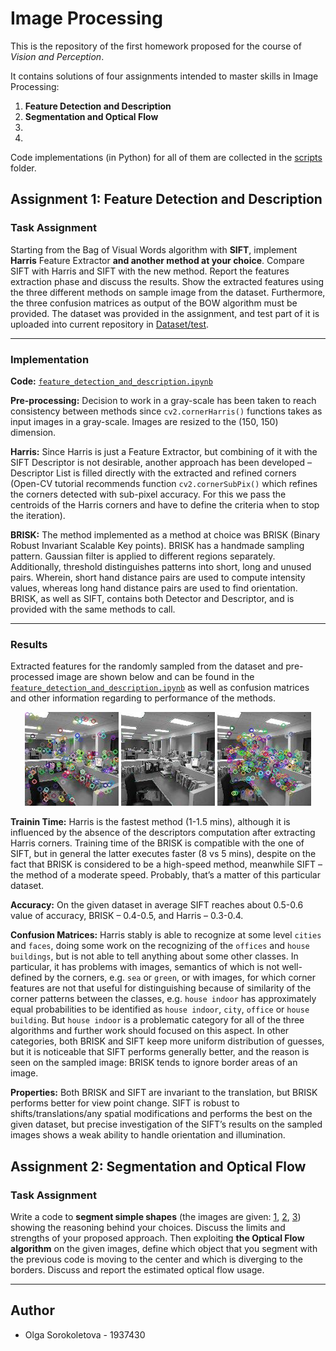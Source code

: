 # Image Processing

This is the repository of the first homework proposed for the course of *Vision and Perception*.

It contains solutions of four assignments intended to master skills in Image Processing:
1. **Feature Detection and Description**
2. **Segmentation and Optical Flow**
3.
4.

Code implementations (in Python) for all of them are collected in the [scripts](https://github.com/olga-sorokoletova/Vision-and-Perception/tree/main/Homework%201/scripts) folder.

## Assignment 1: Feature Detection and Description

### Task Assignment

Starting from the Bag of Visual Words algorithm with **SIFT**, implement **Harris** Feature Extractor **and another method at your choice**. Compare SIFT with Harris and SIFT with the new method. Report the features extraction phase and discuss the results. Show the extracted features using the three different methods on sample image from the dataset. Furthermore, the three confusion matrices as output of the BOW algorithm must be provided. The dataset was provided in the assignment, and test part of it is uploaded into current repository in [Dataset/test](https://github.com/olga-sorokoletova/Vision-and-Perception/tree/main/Homework%201/Dataset/test).
___

### Implementation

**Code:** [```feature_detection_and_description.ipynb```](https://github.com/olga-sorokoletova/Vision-and-Perception/blob/main/Homework%201/scripts/feature_detection_and_description.ipynb)

**Pre-processing:** Decision to work in a gray-scale has been taken to reach consistency between methods since ```cv2.cornerHarris()``` functions takes as input images in a gray-scale. Images are resized to the (150, 150) dimension.

**Harris:** Since Harris is just a Feature Extractor, but combining of it with the SIFT Descriptor is not desirable, another approach has been developed – Descriptor List is filled directly with the extracted and refined corners (Open-CV tutorial recommends function ```cv2.cornerSubPix()``` which refines the corners detected with sub-pixel accuracy. For this we pass the centroids of the Harris corners and have to define the criteria when to stop the iteration).

**BRISK:** The method implemented as a method at choice was BRISK (Binary Robust Invariant Scalable Key points). BRISK has a handmade sampling pattern. Gaussian filter is applied to different regions separately. Additionally, threshold distinguishes patterns into short, long and unused pairs. Wherein, short hand distance pairs are used to compute intensity values, whereas long hand distance pairs are used to find orientation. BRISK, as well as SIFT, contains both Detector and Descriptor, and is provided with the same methods to call.
___

### Results

Extracted features for the randomly sampled from the dataset and pre-processed image are shown below and can be found in the [```feature_detection_and_description.ipynb```](https://github.com/olga-sorokoletova/Vision-and-Perception/blob/main/Homework%201/scripts/feature_detection_and_description.ipynb) as well as confusion matrices and other information regarding to
performance of the methods. 

<p align="center">
  <img src="./images/sift.jpg" width="150" height="150"/>
  <img src="./images/harris.jpg" width="150" height="150"/>
  <img src="./images/brisk.jpg" width="150" height="150"/>
</p>

**Trainin Time:** Harris is the fastest method (1-1.5 mins), although it is influenced by the absence of the descriptors computation after extracting Harris corners. Training time of the BRISK is compatible with the one of SIFT, but in general the latter executes faster (8 vs 5 mins), despite on the fact that BRISK is considered to be a high-speed method, meanwhile SIFT – the method of a moderate speed. Probably, that’s a matter of this particular dataset.

**Accuracy:** On the given dataset in average SIFT reaches about 0.5-0.6 value of accuracy, BRISK – 0.4-0.5, and Harris – 0.3-0.4. 

**Confusion Matrices:** Harris stably is able to recognize at some level ```cities``` and ```faces```, doing some work on the recognizing of the ```offices``` and ```house buildings```, but is not able to tell anything about some other classes. In particular, it has problems with images, semantics of which is not well-defined by the corners, e.g. ```sea``` or ```green```, or with images, for which corner features are not that useful for distinguishing because of similarity of the corner patterns between the classes, e.g. ```house indoor``` has approximately equal probabilities to be identified as ```house indoor```, ```city```, ```office``` or ```house building```. But ```house indoor``` is a problematic category for all of the three algorithms and further work should focused on this aspect. In other categories, both BRISK and SIFT keep more uniform distribution of guesses, but it is noticeable that SIFT performs generally better, and the reason is seen on the sampled image: BRISK tends to ignore border areas of an image. 

**Properties:** Both BRISK and SIFT are invariant to the translation, but BRISK performs better for view point change. SIFT is robust to shifts/translations/any spatial modifications and performs the best on the given dataset, but precise investigation of the SIFT’s results on the sampled images shows a weak ability to handle orientation and illumination.

## Assignment 2: Segmentation and Optical Flow

### Task Assignment

Write a code to **segment simple shapes** (the images are given: [1](https://github.com/olga-sorokoletova/Vision-and-Perception/blob/main/Homework%201/images/im1_11.jpg), [2](https://github.com/olga-sorokoletova/Vision-and-Perception/blob/main/Homework%201/images/im2_11.jpg), [3](https://github.com/olga-sorokoletova/Vision-and-Perception/blob/main/Homework%201/images/im3_11.jpg)) showing the reasoning behind your choices. Discuss the limits and strengths of your proposed approach. Then exploiting **the Optical Flow algorithm** on the given images, define which object that you segment with the previous code is moving to the center and which is diverging to the borders. Discuss and report the estimated optical flow usage.
___


## Author

- Olga Sorokoletova - 1937430

